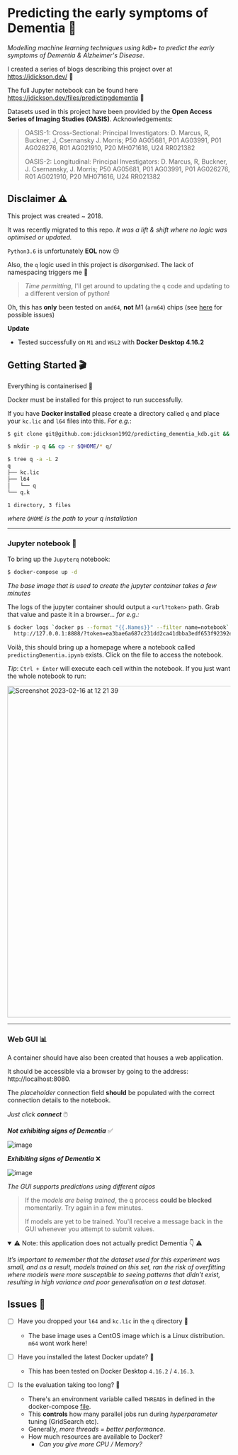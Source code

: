 # Predicting the early symptoms of Dementia 🧠

*Modelling machine learning techniques using kdb+ to predict the early symptoms of Dementia &amp; Alzheimer's Disease*.

I created a series of blogs describing this project over at https://jdickson.dev/ 📍

The full Jupyter notebook can be found here https://jdickson.dev/files/predictingdementia 📝

Datasets used in this project have been provided by the **Open Access Series of Imaging Studies (OASIS)**. Acknowledgements:

> OASIS-1: Cross-Sectional: Principal Investigators: D. Marcus, R, Buckner, J, Csernansky J. Morris; P50 AG05681, P01 AG03991, P01 AG026276, R01 AG021910, P20 MH071616, U24 RR021382
> 
> OASIS-2: Longitudinal: Principal Investigators: D. Marcus, R, Buckner, J. Csernansky, J. Morris; P50 AG05681, P01 AG03991, P01 AG026276, R01 AG021910, P20 MH071616, U24 RR021382


## Disclaimer ⚠️

This project was created ~ 2018.

It was recently migrated to this repo. *It was a lift & shift where no logic was optimised or updated.*

`Python3.6` is unfortunately **EOL** now 😔

Also, the `q` logic used in this project is *disorganised*. The lack of namespacing triggers me 🤨

> *Time permitting*, I'll get around to updating the `q` code and updating to a different version of python!

Oh, this has **only** been tested on `amd64`, **not** M1 (`arm64`) chips (see [here](https://github.com/jupyter/docker-stacks/issues/1549) for possible issues)

**Update**
- Tested successfully on `M1` and `WSL2` with **Docker Desktop 4.16.2**

## Getting Started 🎬

Everything is containerised 🐳

Docker must be installed for this project to run successfully. 

If you have **Docker installed** please create a directory called `q` and place your `kc.lic` and `l64` files into this. *For e.g.*:

```bash
$ git clone git@github.com:jdickson1992/predicting_dementia_kdb.git && cd predicting_dementia_kdb

$ mkdir -p q && cp -r $QHOME/* q/

$ tree q -a -L 2
q
├── kc.lic
├── l64
│   └── q
└── q.k

1 directory, 3 files
```

*where `QHOME` is the path to your q installation*

---

### Jupyter notebook 📓
To bring up the `Jupyterq` notebook:

```bash
$ docker-compose up -d
```

*The base image that is used to create the jupyter container takes a few minutes*

The logs of the jupyter container should output a `<url?token>` path. Grab that value and paste it in a browser... *for e.g.:*

```bash
$ docker logs `docker ps --format "{{.Names}}" --filter name=notebook` 2>&1 | grep '127.0' | tail -n 1
  http://127.0.0.1:8888/?token=ea3bae6a687c231dd2ca41dbba3edf653f92392eebc7a512
```

Voilà, this should bring up a homepage where a notebook called `predictingDementia.ipynb` exists. Click on the file to access the notebook.

*Tip*: `Ctrl + Enter` will execute each cell within the notebook. If you just want the whole notebook to run:

<img width="749" alt="Screenshot 2023-02-16 at 12 21 39" src="https://user-images.githubusercontent.com/47530786/219366279-be601843-221d-43c4-91a4-cf4dc81564d3.png">

---

### Web GUI 📊

A container should have also been created that houses a web application.

It should be accessible via a browser by going to the address: http://localhost:8080.

The *placeholder* connection field **should** be populated with the correct connection details to the notebook. 

*Just click **connect*** 🖱️

***Not exhibiting signs of Dementia*** ✅

![image](https://user-images.githubusercontent.com/47530786/219424089-c1562125-38d8-43c7-b2cc-8d028844e9e5.png)

***Exhibiting signs of Dementia*** ❌

![image](https://user-images.githubusercontent.com/47530786/219424571-92750fe4-9ffb-4355-8e44-8eb77a2019cd.png)

*The GUI supports predictions using different algos*

> If the *models are being trained*, the q process **could be blocked** momentarily. Try again in a few minutes.
>
> If models are yet to be trained. You'll receive a message back in the GUI whenever you attempt to submit values.


<details open>
<summary>⚠️ Note: this application does not actually predict Dementia 👇 ⚠️</summary>

*It’s important to remember that the dataset used for this experiment was small, and as a result, models trained on this set, ran the risk of overfitting where models were more susceptible to seeing patterns that didn’t exist, resulting in high variance and poor generalisation on a test dataset.*

</details>

## Issues 🎯


- [ ] Have you dropped your `l64` and `kc.lic` in the `q` directory 📁
  - The base image uses a CentOS image which is a Linux distribution. `m64` wont work here!
 
- [ ] Have you installed the latest Docker update? 🐳
  - This has been tested on Docker Desktop `4.16.2` / `4.16.3`.

- [ ] Is the evaluation taking too long? 🐌
  - There's an environment variable called `THREADS` in defined in the docker-compose [file](https://github.com/jdickson1992/predicting_dementia_kdb/blob/main/docker-compose.yml#L11).
  - This **controls** how many parallel jobs run during *hyperparameter* tuning (GridSearch etc).
  - Generally, *more threads = better performance*.
  - How much resources are available to Docker?
    - *Can you give more CPU / Memory?*
